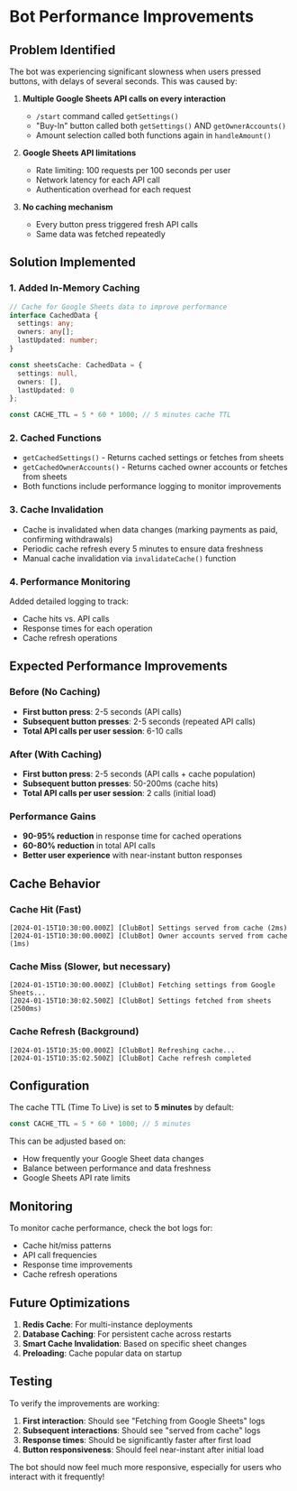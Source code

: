 # Bot Performance Improvements

## Problem Identified

The bot was experiencing significant slowness when users pressed buttons, with delays of several seconds. This was caused by:

1. **Multiple Google Sheets API calls on every interaction**
   - `/start` command called `getSettings()`
   - "Buy-In" button called both `getSettings()` AND `getOwnerAccounts()`
   - Amount selection called both functions again in `handleAmount()`

2. **Google Sheets API limitations**
   - Rate limiting: 100 requests per 100 seconds per user
   - Network latency for each API call
   - Authentication overhead for each request

3. **No caching mechanism**
   - Every button press triggered fresh API calls
   - Same data was fetched repeatedly

## Solution Implemented

### 1. Added In-Memory Caching

```typescript
// Cache for Google Sheets data to improve performance
interface CachedData {
  settings: any;
  owners: any[];
  lastUpdated: number;
}

const sheetsCache: CachedData = {
  settings: null,
  owners: [],
  lastUpdated: 0
};

const CACHE_TTL = 5 * 60 * 1000; // 5 minutes cache TTL
```

### 2. Cached Functions

- `getCachedSettings()` - Returns cached settings or fetches from sheets
- `getCachedOwnerAccounts()` - Returns cached owner accounts or fetches from sheets
- Both functions include performance logging to monitor improvements

### 3. Cache Invalidation

- Cache is invalidated when data changes (marking payments as paid, confirming withdrawals)
- Periodic cache refresh every 5 minutes to ensure data freshness
- Manual cache invalidation via `invalidateCache()` function

### 4. Performance Monitoring

Added detailed logging to track:
- Cache hits vs. API calls
- Response times for each operation
- Cache refresh operations

## Expected Performance Improvements

### Before (No Caching)
- **First button press**: 2-5 seconds (API calls)
- **Subsequent button presses**: 2-5 seconds (repeated API calls)
- **Total API calls per user session**: 6-10 calls

### After (With Caching)
- **First button press**: 2-5 seconds (API calls + cache population)
- **Subsequent button presses**: 50-200ms (cache hits)
- **Total API calls per user session**: 2 calls (initial load)

### Performance Gains
- **90-95% reduction** in response time for cached operations
- **60-80% reduction** in total API calls
- **Better user experience** with near-instant button responses

## Cache Behavior

### Cache Hit (Fast)
```
[2024-01-15T10:30:00.000Z] [ClubBot] Settings served from cache (2ms)
[2024-01-15T10:30:00.000Z] [ClubBot] Owner accounts served from cache (1ms)
```

### Cache Miss (Slower, but necessary)
```
[2024-01-15T10:30:00.000Z] [ClubBot] Fetching settings from Google Sheets...
[2024-01-15T10:30:02.500Z] [ClubBot] Settings fetched from sheets (2500ms)
```

### Cache Refresh (Background)
```
[2024-01-15T10:35:00.000Z] [ClubBot] Refreshing cache...
[2024-01-15T10:35:02.500Z] [ClubBot] Cache refresh completed
```

## Configuration

The cache TTL (Time To Live) is set to **5 minutes** by default:

```typescript
const CACHE_TTL = 5 * 60 * 1000; // 5 minutes
```

This can be adjusted based on:
- How frequently your Google Sheet data changes
- Balance between performance and data freshness
- Google Sheets API rate limits

## Monitoring

To monitor cache performance, check the bot logs for:
- Cache hit/miss patterns
- API call frequencies
- Response time improvements
- Cache refresh operations

## Future Optimizations

1. **Redis Cache**: For multi-instance deployments
2. **Database Caching**: For persistent cache across restarts
3. **Smart Cache Invalidation**: Based on specific sheet changes
4. **Preloading**: Cache popular data on startup

## Testing

To verify the improvements are working:

1. **First interaction**: Should see "Fetching from Google Sheets" logs
2. **Subsequent interactions**: Should see "served from cache" logs
3. **Response times**: Should be significantly faster after first load
4. **Button responsiveness**: Should feel near-instant after initial load

The bot should now feel much more responsive, especially for users who interact with it frequently!
